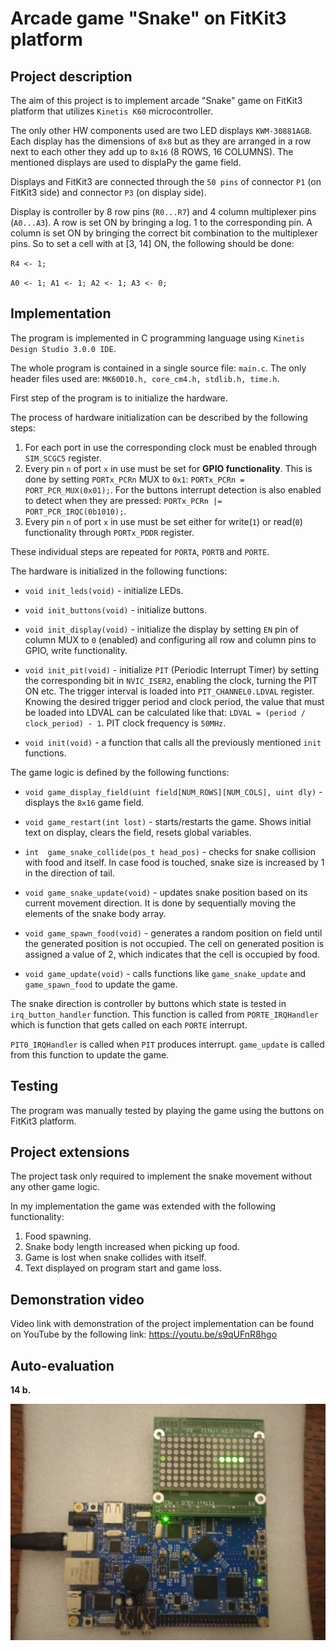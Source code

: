 # Arcade game "Snake" on FitKit3 platform
## Project description
The aim of this project is to implement arcade "Snake" game on FitKit3 platform that utilizes `Kinetis K60` microcontroller.

The only other HW components used are two LED displays `KWM-30881AGB`. Each display has the dimensions of `8x8` but as they are arranged in a row next to each other they add up to `8x16` (8 ROWS, 16 COLUMNS).
The mentioned displays are used to displaPy the game field.

Displays and FitKit3 are connected through the `50 pins` of connector `P1` (on FitKit3 side) and connector `P3` (on display side).

Display is controller by 8 row pins (`R0...R7`) and 4 column multiplexer pins (`A0...A3`).
A row is set ON by bringing a log. 1 to the corresponding pin. 
A column is set ON by bringing the correct bit combination to the multiplexer pins.
So to set a cell with at [3, 14] ON, the following should be done:

`R4 <- 1;`

`A0 <- 1; A1 <- 1; A2 <- 1; A3 <- 0;`

## Implementation
The program is implemented in C programming language using `Kinetis Design Studio 3.0.0 IDE`.

The whole program is contained in a single source file: `main.c`.
The only header files used are: `MK60D10.h, core_cm4.h, stdlib.h, time.h`.

First step of the program is to initialize the hardware.

The process of hardware initialization can be described by the following steps:

1. For each port in use the corresponding clock must be enabled through `SIM_SCGC5` register.
2. Every pin `n` of port `x` in use must be set for **GPIO functionality**. This is done by setting `PORTx_PCRn` MUX to `0x1`: `PORTx_PCRn = PORT_PCR_MUX(0x01);`. For the buttons interrupt detection is also enabled to detect when they are pressed: `PORTx_PCRn |= PORT_PCR_IRQC(0b1010);`.
3. Every pin `n` of port `x` in use must be set either for write(`1`) or read(`0`) functionality through `PORTx_PDDR` register.

These individual steps are repeated for `PORTA`, `PORTB` and `PORTE`.


The hardware is initialized in the following functions:

* `void init_leds(void)` - initialize LEDs.

* `void init_buttons(void)` - initialize buttons.

* `void init_display(void)` - initialize the display by setting `EN` pin of column MUX to `0` (enabled) and configuring all row and column pins to GPIO, write functionality.

* `void init_pit(void)` - initialize `PIT` (Periodic Interrupt Timer) by setting the corresponding bit in `NVIC_ISER2`, enabling the clock, turning the PIT ON etc. The trigger interval is loaded into `PIT_CHANNEL0.LDVAL` register. Knowing the desired trigger period and clock period, the value that must be loaded into LDVAL can be calculated like that: `LDVAL = (period / clock_period) - 1`. PIT clock frequency is `50MHz`.

* `void init(void)` - a function that calls all the previously mentioned `init` functions.



The game logic is defined by the following functions:

* `void game_display_field(uint field[NUM_ROWS][NUM_COLS], uint dly)` - displays the `8x16` game field.

* `void game_restart(int lost)` - starts/restarts the game. Shows initial text on display, clears the field, resets global variables.

* `int  game_snake_collide(pos_t head_pos)` - checks for snake collision with food and itself. In case food is touched, snake size is increased by 1 in the direction of tail.

* `void game_snake_update(void)` - updates snake position based on its current movement direction. It is done by sequentially moving the elements of the snake body array.

* `void game_spawn_food(void)` - generates a random position on field until the generated position is not occupied. The cell on generated position is assigned a value of 2, which indicates that the cell is occupied by food.

* `void game_update(void)` - calls functions like `game_snake_update` and `game_spawn_food` to update the game.


The snake direction is controller by buttons which state is tested in `irq_button_handler` function.
This function is called from `PORTE_IRQHandler` which is function that gets called on each `PORTE` interrupt.

`PIT0_IRQHandler` is called when `PIT` produces interrupt. `game_update` is called from this function to update the game.

## Testing
The program was manually tested by playing the game using the buttons on FitKit3 platform.

## Project extensions
The project task only required to implement the snake movement without any other game logic.

In my implementation the game was extended with the following functionality:

1. Food spawning.
2. Snake body length increased when picking up food.
3. Game is lost when snake collides with itself.
4. Text displayed on program start and game loss.

## Demonstration video
Video link with demonstration of the project implementation can be found on YouTube by the following link: https://youtu.be/s9qUFnR8hgo

## Auto-evaluation
**14 b.**

![image info](img/fitkit3.jpg)


